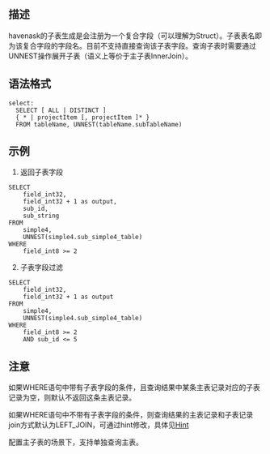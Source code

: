 ## 描述
havenask的子表生成是会注册为一个复合字段（可以理解为Struct）。子表表名即为该复合字段的字段名。目前不支持直接查询该子表字段。查询子表时需要通过UNNEST操作展开子表（语义上等价于主子表InnerJoin）。


## 语法格式
```
select:
  SELECT [ ALL | DISTINCT ]
  { * | projectItem [, projectItem ]* }
  FROM tableName, UNNEST(tableName.subTableName)
```

## 示例
1. 返回子表字段

```
SELECT
    field_int32,
    field_int32 + 1 as output,
    sub_id,
    sub_string
FROM
    simple4,
    UNNEST(simple4.sub_simple4_table)
WHERE
    field_int8 >= 2
```

2. 子表字段过滤

```
SELECT
    field_int32,
    field_int32 + 1 as output
FROM
    simple4,
    UNNEST(simple4.sub_simple4_table)
WHERE
    field_int8 >= 2
    AND sub_id <= 5
```

## 注意
如果WHERE语句中带有子表字段的条件，且查询结果中某条主表记录对应的子表记录为空，则默认不返回这条主表记录。

如果WHERE语句中不带有子表字段的条件，则查询结果的主表记录和子表记录join方式默认为LEFT_JOIN，可通过hint修改，具体见[Hint](https://github.com/alibaba/havenask/wiki/Hint)

配置主子表的场景下，支持单独查询主表。